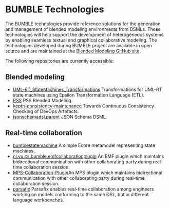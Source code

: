 ---
---

# BUMBLE Technologies
The BUMBLE technologies provide reference solutions for the generation and management of blended modeling environments from DSMLs. These technologies will help support the development of heterogeneous systems by enabling seamless textual and graphical collaborative modeling. The technologies developed during BUMBLE project are available in open source and are maintained at the <a href="https://github.com/blended-modeling">Blended Modeling GitHub site</a>.

The following repositories are currently accessible:

## Blended modeling

* [UML-RT_StateMachines_Transformations](https://github.com/blended-modeling/UML-RT_StateMachines_Transformations) Transformations for UML-RT state machines using Epsilon Transformation Language (ETL).
* [PSS](https://github.com/blended-modeling/PSS) PSS Blended Modeling.
* [keptn-consistency-maintenance](https://github.com/blended-modeling/keptn-consistency-maintenance) Towards Continuous Consistency Checking of DevOps Artefacts.
* [jsonschemadsl.parent](https://github.com/blended-modeling/jsonschemadsl.parent) JSON Schema DSML.

## Real-time collaboration 

* [bumblestatemachine](https://github.com/blended-modeling/bumblestatemachine) A simple Ecore metamodel representing state machines.  
* [nl.vu.cs.bumble.emfcollaborationplugin](https://github.com/blended-modeling/nl.vu.cs.bumble.emfcollaborationplugin) An EMF plugin which maintains bidirectional communication with other collaborating party during real-time collaboration session.  
* [MPS-Collaboration-Plugin](https://github.com/blended-modeling/MPS-Collaboration-Plugin/tree/development)An MPS plugin which maintains bidirectional communication with other collaborating party during real-time collaboration session.    
* [parsafix](https://github.com/blended-modeling/parsafix) Parsafix enables real-time collaboration among engineers working on models conforming to the same DSL, but in different language workbenches.
